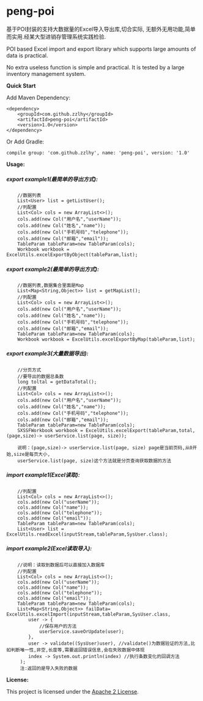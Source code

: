 # peng-poi

基于POI封装的支持大数据量的Excel导入导出库,切合实际,
无额外无用功能,简单而实用.经某大型进销存管理系统实践检验.

POI based Excel import and export library which supports large amounts of data is practical.

No extra useless function is simple and practical. It is tested by a large inventory management system.

**Quick Start**

Add Maven Dependency:

```
<dependency>
    <groupId>com.github.zzlhy</groupId>
    <artifactId>peng-poi</artifactId>
    <version>1.0</version>
</dependency>

```
Or Add Gradle:

```
compile group: 'com.github.zzlhy', name: 'peng-poi', version: '1.0'
```

**Usage:**
##### export example1(最简单的导出方式):
```
    //数据列表
    List<User> list = getListUser();
    //列配置
    List<Col> cols = new ArrayList<>();
    cols.add(new Col("用户名","userName"));
    cols.add(new Col("姓名","name"));
    cols.add(new Col("手机号码","telephone"));
    cols.add(new Col("邮箱","email"));
    TableParam tableParam=new TableParam(cols);
    Workbook workbook = ExcelUtils.excelExportByObject(tableParam,list);

```
##### export example2(最简单的导出方式):
```
    //数据列表,数据集合里面是Map
    List<Map<String,Object>> list = getMapList();
    //列配置
    List<Col> cols = new ArrayList<>();
    cols.add(new Col("用户名","userName"));
    cols.add(new Col("姓名","name"));
    cols.add(new Col("手机号码","telephone"));
    cols.add(new Col("邮箱","email"));
    TableParam tableParam=new TableParam(cols);
    Workbook workbook = ExcelUtils.excelExportByMap(tableParam,list);

```

##### export example3(大量数据导出):
```
    //分页方式
    //要导出的数据总条数
    long toltal = getDataTotal();
    //列配置
    List<Col> cols = new ArrayList<>();
    cols.add(new Col("用户名","userName"));
    cols.add(new Col("姓名","name"));
    cols.add(new Col("手机号码","telephone"));
    cols.add(new Col("邮箱","email"));
    TableParam tableParam=new TableParam(cols);
    SXSSFWorkbook workbook = ExcelUtils.excelExport(tableParam,total,(page,size)-> userService.list(page, size));

    说明：(page,size)-> userService.list(page, size) page是当前页码,从0开始,size是每页大小,
    userService.list(page, size)这个方法就是分页查询获取数据的方法
```
##### import example1(Excel读取):
```
    //列配置
    List<Col> cols = new ArrayList<>();
    cols.add(new Col("userName"));
    cols.add(new Col("name"));
    cols.add(new Col("telephone"));
    cols.add(new Col("email"));
    TableParam tableParam=new TableParam(cols);
    List<User> list = ExcelUtils.readExcel(inputStream,tableParam,SysUser.class);
```

##### import example2(Excel读取导入):
```
    //说明：读取到数据后可以直接加入数据库
    //列配置
    List<Col> cols = new ArrayList<>();
    cols.add(new Col("userName"));
    cols.add(new Col("name"));
    cols.add(new Col("telephone"));
    cols.add(new Col("email"));
    TableParam tableParam=new TableParam(cols);
    List<Map<String,Object>> failData= ExcelUtils.excelImport(inputStream,tableParam,SysUser.class, 
        user -> {
            //保存用户的方法
            userService.saveOrUpdate(user);
        },
        user -> validate((SysUser)user), //validate()为数据验证的方法,比如判断唯一性,非空,长度等,需要返回错误信息,会在失败数据中体现
        index -> System.out.println(index) //执行条数变化的回调方法
     );
     注:返回的是导入失败的数据
```


**License:**

This project is licensed under the [Apache 2 License](http://www.apache.org/licenses/LICENSE-2.0).



